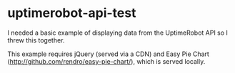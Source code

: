 uptimerobot-api-test
====================
I needed a basic example of displaying data from the UptimeRobot API so I threw this together.

This example requires jQuery (served via a CDN) and Easy Pie Chart (http://github.com/rendro/easy-pie-chart/), which is served locally.
